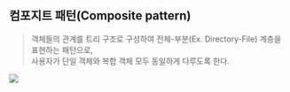 ## 컴포지트 패턴(Composite pattern)
>객체들의 관계를 트리 구조로 구성하여 전체-부분(Ex. Directory-File) 계층을 표현하는 패턴으로,  
사용자가 단일 객체와 복합 객체 모두 동일하게 다루도록 한다.

![](https://upload.wikimedia.org/wikipedia/commons/thumb/5/5a/Composite_UML_class_diagram_%28fixed%29.svg/480px-Composite_UML_class_diagram_%28fixed%29.svg.png)
